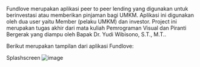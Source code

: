 Fundlove merupakan aplikasi peer to peer lending yang digunakan untuk berinvestasi atau memberikan pinjaman bagi UMKM. Aplikasi ini digunakan oleh dua user yaitu Member (pelaku UMKM) dan investor. Project ini merupakan tugas akhir dari mata kuliah Pemrograman Visual dan Piranti Bergerak yang diampu oleh Bapak Dr. Yudi Wibisono, S.T., M.T..

Berikut merupakan tampilan dari aplikasi Fundlove:

Splashscreen
![image](https://github.com/devshf/Fundlove/assets/99585123/32166d48-f7bf-429c-952f-11867048691f)

